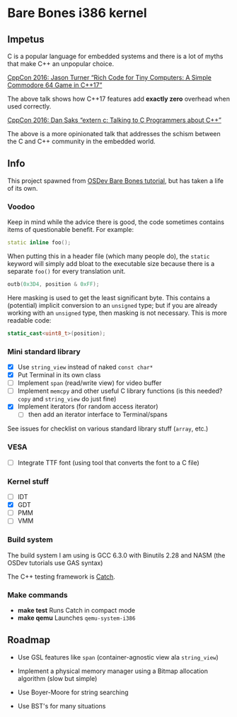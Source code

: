 # Bare Bones i386 kernel

## Impetus

C is a popular language for embedded systems and there is a lot of myths that make C++ an unpopular
choice.

[CppCon 2016: Jason Turner “Rich Code for Tiny Computers: A Simple Commodore 64 Game in C++17”](https://www.youtube.com/watch?v=zBkNBP00wJE)

The above talk shows how C++17 features add **exactly zero** overhead when used correctly.

[CppCon 2016: Dan Saks “extern c: Talking to C Programmers about C++”](https://www.youtube.com/watch?v=D7Sd8A6_fYU)

The above is a more opinionated talk that addresses the schism between the C and C++ community in the embedded world.

## Info

This project spawned from [OSDev Bare Bones tutorial](http://wiki.osdev.org/Bare_Bones), but has taken a life of its own.

### Voodoo

Keep in mind while the advice there is good, the code sometimes contains items of questionable benefit. For example:

```C++
static inline foo();
```

When putting this in a header file (which many people do), the `static` keyword will simply add bloat to the executable size because there is a separate `foo()` for every translation unit. 

```C++
outb(0x3D4, position & 0xFF);
```

Here masking is used to get the least significant byte. This contains a (potential) implicit conversion to an `unsigned` type; but if you are already working with an `unsigned` type, then masking is not necessary. This is more readable code:

```C++
static_cast<uint8_t>(position);
```

### Mini standard library
- [x] Use `string_view` instead of naked `const char*`
- [x] Put Terminal in its own class
- [ ] Implement `span` (read/write view) for video buffer
- [ ] Implement `memcpy` and other useful C library functions (is this needed? `copy` and `string_view` do just fine)
- [x] Implement iterators (for random access iterator)
    - [ ] then add an iterator interface to Terminal/spans

See issues for checklist on various standard library stuff (`array`, etc.)

### VESA
- [ ] Integrate TTF font (using tool that converts the font to a C file)

### Kernel stuff
- [ ] IDT
- [x] GDT
- [ ] PMM
- [ ] VMM

### Build system

The build system I am using is GCC 6.3.0 with Binutils 2.28 and NASM (the OSDev tutorials use GAS syntax)

The C++ testing framework is [Catch](https://github.com/philsquared/Catch). 

### Make commands

- **make test** Runs Catch in compact mode
- **make qemu** Launches `qemu-system-i386`

## Roadmap

- Use GSL features like `span` (container-agnostic view ala `string_view`)

- Implement a physical memory manager using a Bitmap allocation algorithm (slow but simple)

- Use Boyer-Moore for string searching

- Use BST's for many situations
